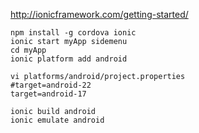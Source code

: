 http://ionicframework.com/getting-started/

```
npm install -g cordova ionic
ionic start myApp sidemenu
cd myApp
ionic platform add android

vi platforms/android/project.properties
#target=android-22
target=android-17

ionic build android
ionic emulate android
```